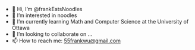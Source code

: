 - 👋 Hi, I’m @frankEatsNoodles
- 👀 I’m interested in noodles
- 🌱 I’m currently learning Math and Computer Science at the University of Ottawa
- 💞️ I’m looking to collaborate on ...
- 📫 How to reach me: 55frankwu@gmail.com

<!---
frankEatsNoodles/frankEatsNoodles is a ✨ special ✨ repository because its `README.md` (this file) appears on your GitHub profile.
You can click the Preview link to take a look at your changes.
--->
